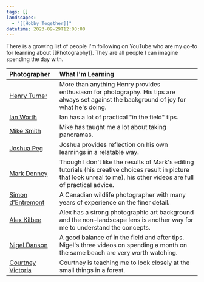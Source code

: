 ```yaml
---
tags: []
landscapes:
  - "[[Hobby Together]]"
datetime: 2023-09-29T12:00:00
---
```

There is a growing list of people I'm following on YouTube who are my go-to for learning about [[Photography]]. They are all people I can imagine spending the day with.

| Photographer | What I'm Learning |
| :--- | :--- |
| [Henry Turner](https://www.youtube.com/@HenryTurnerphoto) | More than anything Henry provides enthusiasm for photography. His tips are always set against the background of joy for what he's doing. |
| [Ian Worth](https://www.youtube.com/@ian_worth) | Ian has a lot of practical "in the field" tips. |
| [Mike Smith](https://www.youtube.com/@mikesphotography) | Mike has taught me a lot about taking panoramas. |
| [Joshua Peg](https://www.youtube.com/@TheJoshuaPeg) | Joshua provides reflection on his own learnings in a relatable way. |
| [Mark Denney](https://www.youtube.com/@MarkDenneyPhoto) | Though I don't like the results of Mark's editing tutorials (his creative choices result in picture that look unreal to me), his other videos are full of practical advice. |
| [Simon d'Entremont](https://www.youtube.com/@simon_dentremont) | A Canadian wildlife photographer with many years of experience on the finer detail. |
| [Alex Kilbee](https://www.youtube.com/@ThePhotographicEye) | Alex has a strong photographic art background and the non-landscape lens is another way for me to understand the concepts. |
| [Nigel Danson](https://www.youtube.com/@NigelDanson) | A good balance of in the field and after tips. Nigel's three videos on spending a month on the same beach are very worth watching. |
| [Courtney Victoria](https://www.youtube.com/@CourtneyVictoria) | Courtney is teaching me to look closely at the small things in a forest. |
